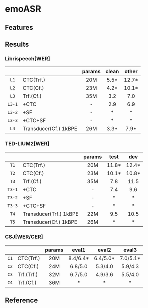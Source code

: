 # emoASR

## Features

## Results

### Librispeech[WER]

| |  | params | clean | other |
|:---:|:---|:---:|:---:|:---:|
| `L1` | CTC(Trf.) | 20M | 5.5* | 12.7* |
| `L2` | CTC(Cf.) | 23M | 4.2* | 10.1* |
| `L3` | Trf.(Cf.) | 35M | 3.2 | 7.0 |
| `L3-1` | +CTC | - | 2.9 | 6.9 |
| `L3-2` | +SF | - | * | * |
| `L3-3` | +CTC+SF | - | * | * |
| `L4` | Transducer(Cf.) 1kBPE | 26M | 3.3* | 7.9* |

### TED-LIUM2[WER]

|  |  | params | test | dev |
|:---:|:---|:---:|:---:|:---:|
| `T1` | CTC(Trf.) | 20M | 11.8* | 12.4* |
| `T2` | CTC(Cf.) | 23M | 10.1* | 10.8* |
| `T3` | Trf.(Cf.) | 35M | 7.8 | 11.5 |
| `T3-1` | +CTC | - | 7.4 | 9.6 |
| `T3-2` | +SF | - | * | * |
| `T3-3` | +CTC+SF | - | * | * |
| `T4` | Transducer(Trf.) 1kBPE | 22M | 9.5 | 10.5 |
| `T5` | Transducer(Cf.) 1kBPE | 26M | * | * |

### CSJ[WER/CER]

|  |  | params | eval1 | eval2 | eval3 |
|:---:|:---|:---:|:---:|:---:|:---:|
| `C1` | CTC(Trf.) | 20M | 8.4/6.4* | 6.4/5.0* | 7.0/5.1* |
| `C2` | CTC(Cf.) | 24M | 6.8/5.0 | 5.3/4.0 | 5.9/4.3 |
| `C3` | Trf.(Trf.) | 32M | 6.7/5.0 | 4.9/3.6 | 5.5/4.0 |
| `C4` | Trf.(Cf.) | 36M | * | * | * |

## Reference


